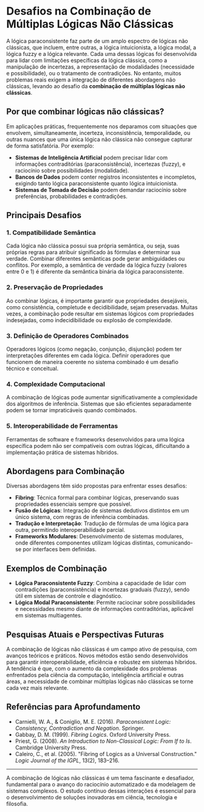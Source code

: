 
# Desafios na Combinação de Múltiplas Lógicas Não Clássicas

A lógica paraconsistente faz parte de um amplo espectro de lógicas não clássicas, que incluem, entre outras, a lógica intuicionista, a lógica modal, a lógica fuzzy e a lógica relevante. Cada uma dessas lógicas foi desenvolvida para lidar com limitações específicas da lógica clássica, como a manipulação de incertezas, a representação de modalidades (necessidade e possibilidade), ou o tratamento de contradições. No entanto, muitos problemas reais exigem a integração de diferentes abordagens não clássicas, levando ao desafio da **combinação de múltiplas lógicas não clássicas**.

## Por que combinar lógicas não clássicas?

Em aplicações práticas, frequentemente nos deparamos com situações que envolvem, simultaneamente, incerteza, inconsistência, temporalidade, ou outras nuances que uma única lógica não clássica não consegue capturar de forma satisfatória. Por exemplo:

- **Sistemas de Inteligência Artificial** podem precisar lidar com informações contraditórias (paraconsistência), incertezas (fuzzy), e raciocínio sobre possibilidades (modalidade).
- **Bancos de Dados** podem conter registros inconsistentes e incompletos, exigindo tanto lógica paraconsistente quanto lógica intuicionista.
- **Sistemas de Tomada de Decisão** podem demandar raciocínio sobre preferências, probabilidades e contradições.

## Principais Desafios

### 1. **Compatibilidade Semântica**

Cada lógica não clássica possui sua própria semântica, ou seja, suas próprias regras para atribuir significado às fórmulas e determinar sua verdade. Combinar diferentes semânticas pode gerar ambiguidades ou conflitos. Por exemplo, a semântica de verdade da lógica fuzzy (valores entre 0 e 1) é diferente da semântica binária da lógica paraconsistente.

### 2. **Preservação de Propriedades**

Ao combinar lógicas, é importante garantir que propriedades desejáveis, como consistência, completude e decidibilidade, sejam preservadas. Muitas vezes, a combinação pode resultar em sistemas lógicos com propriedades indesejadas, como indecidibilidade ou explosão de complexidade.

### 3. **Definição de Operadores Combinados**

Operadores lógicos (como negação, conjunção, disjunção) podem ter interpretações diferentes em cada lógica. Definir operadores que funcionem de maneira coerente no sistema combinado é um desafio técnico e conceitual.

### 4. **Complexidade Computacional**

A combinação de lógicas pode aumentar significativamente a complexidade dos algoritmos de inferência. Sistemas que são eficientes separadamente podem se tornar impraticáveis quando combinados.

### 5. **Interoperabilidade de Ferramentas**

Ferramentas de software e frameworks desenvolvidos para uma lógica específica podem não ser compatíveis com outras lógicas, dificultando a implementação prática de sistemas híbridos.

## Abordagens para Combinação

Diversas abordagens têm sido propostas para enfrentar esses desafios:

- **Fibring**: Técnica formal para combinar lógicas, preservando suas propriedades essenciais sempre que possível.
- **Fusão de Lógicas**: Integração de sistemas dedutivos distintos em um único sistema, com regras de inferência combinadas.
- **Tradução e Interpretação**: Tradução de fórmulas de uma lógica para outra, permitindo interoperabilidade parcial.
- **Frameworks Modulares**: Desenvolvimento de sistemas modulares, onde diferentes componentes utilizam lógicas distintas, comunicando-se por interfaces bem definidas.

## Exemplos de Combinação

- **Lógica Paraconsistente Fuzzy**: Combina a capacidade de lidar com contradições (paraconsistência) e incertezas graduais (fuzzy), sendo útil em sistemas de controle e diagnóstico.
- **Lógica Modal Paraconsistente**: Permite raciocinar sobre possibilidades e necessidades mesmo diante de informações contraditórias, aplicável em sistemas multiagentes.

## Pesquisas Atuais e Perspectivas Futuras

A combinação de lógicas não clássicas é um campo ativo de pesquisa, com avanços teóricos e práticos. Novos métodos estão sendo desenvolvidos para garantir interoperabilidade, eficiência e robustez em sistemas híbridos. A tendência é que, com o aumento da complexidade dos problemas enfrentados pela ciência da computação, inteligência artificial e outras áreas, a necessidade de combinar múltiplas lógicas não clássicas se torne cada vez mais relevante.

## Referências para Aprofundamento

- Carnielli, W. A., & Coniglio, M. E. (2016). *Paraconsistent Logic: Consistency, Contradiction and Negation*. Springer.
- Gabbay, D. M. (1999). *Fibring Logics*. Oxford University Press.
- Priest, G. (2008). *An Introduction to Non-Classical Logic: From If to Is*. Cambridge University Press.
- Caleiro, C., et al. (2005). "Fibring of Logics as a Universal Construction." *Logic Journal of the IGPL*, 13(2), 183–216.

---

A combinação de lógicas não clássicas é um tema fascinante e desafiador, fundamental para o avanço do raciocínio automatizado e da modelagem de sistemas complexos. O estudo contínuo dessas interações é essencial para o desenvolvimento de soluções inovadoras em ciência, tecnologia e filosofia.
```

